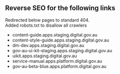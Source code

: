 ## Reverse SEO for the following links

Redirected below pages to standard 404.  <br/>
Added robots.txt to disallow all crawlers

* content-guide.apps.staging.digital.gov.au
* content-style-guide.apps.staging.digital.gov.au
* dm-dev.apps.staging.digital.gov.au
* gov-au-ui-kit-staging.apps.staging.digital.gov.au
* uikit.apps.staging.digital.gov.au
* service-manual.apps.platform.digital.gov.au
* gov-au-beta-blue.apps.platform.digital.gov.au


